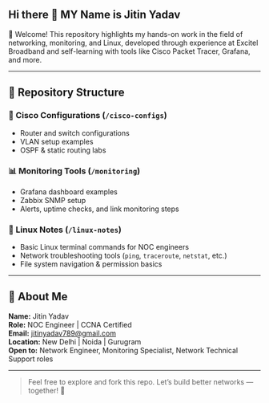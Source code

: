 ## Hi there 👋 MY Name is Jitin Yadav


👋 Welcome! This repository highlights my hands-on work in the field of networking, monitoring, and Linux, developed through experience at Excitel Broadband and self-learning with tools like Cisco Packet Tracer, Grafana, and more.

---

## 📁 Repository Structure

### 🔌 Cisco Configurations (`/cisco-configs`)
- Router and switch configurations
- VLAN setup examples
- OSPF & static routing labs

### 📊 Monitoring Tools (`/monitoring`)
- Grafana dashboard examples
- Zabbix SNMP setup
- Alerts, uptime checks, and link monitoring steps

### 🐧 Linux Notes (`/linux-notes`)
- Basic Linux terminal commands for NOC engineers
- Network troubleshooting tools (`ping`, `traceroute`, `netstat`, etc.)
- File system navigation & permission basics

---

## 📍 About Me

**Name:** Jitin Yadav  
**Role:** NOC Engineer | CCNA Certified  
**Email:** jitinyadav789@gmail.com  
**Location:** New Delhi | Noida | Gurugram  
**Open to:** Network Engineer, Monitoring Specialist, Network Technical Support roles  

---

> Feel free to explore and fork this repo. Let’s build better networks — together! 🚀


